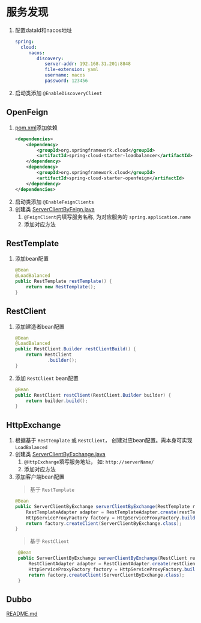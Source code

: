 # 服务发现
1. 配置dataId和nacos地址
    ```yaml
   spring:
      cloud:
         nacos:
            discovery:
               server-addr: 192.168.31.201:8848
               file-extension: yaml
               username: nacos
               password: 123456
   ```
2. 启动类添加 `@EnableDiscoveryClient`

## OpenFeign
1. [pom.xml](nacos-consumer/pom.xml)添加依赖
    ```xml
    <dependencies>
        <dependency>
            <groupId>org.springframework.cloud</groupId>
            <artifactId>spring-cloud-starter-loadbalancer</artifactId>
        </dependency>
        <dependency>
            <groupId>org.springframework.cloud</groupId>
            <artifactId>spring-cloud-starter-openfeign</artifactId>
        </dependency>
    </dependencies>
   ```
2. 启动类添加 `@EnableFeignClients`
3. 创建类 [ServerClientByFeign.java](nacos-spring-consumer/src/main/java/com/example/nacos/consumer/ServerClientByFeign.java)
   1. `@FeignClient`内填写服务名称, 为对应服务的 `spring.application.name`
   2. 添加对应方法

## RestTemplate
1. 添加bean配置
    ```java
    @Bean
    @LoadBalanced
    public RestTemplate restTemplate() {
        return new RestTemplate();
    }
   ```

## RestClient
1. 添加建造者bean配置
    ```java
    @Bean
    @LoadBalanced
    public RestClient.Builder restClientBuild() {
        return RestClient
                .builder();
    }
    ```
2. 添加 `RestClient` bean配置
    ```java
    @Bean
    public RestClient restClient(RestClient.Builder builder) {
        return builder.build();
    }
   ```

## HttpExchange
1. 根据基于 `RestTemplate` 或 `RestClient`， 创建对应bean配置。需本身可实现`LoadBalanced`
2. 创建类 [ServerClientByExchange.java](nacos-spring-consumer/src/main/java/com/example/nacos/consumer/ServerClientByExchange.java)
   1. `@HttpExchange`填写服务地址， 如: `http://serverName/`
   2. 添加对应方法
3. 添加客户端bean配置
    > 基于 `RestTemplate`
    ```java
    @Bean
    public ServerClientByExchange serverClientByExchange(RestTemplate restTemplate) {
        RestTemplateAdapter adapter = RestTemplateAdapter.create(restTemplate);
        HttpServiceProxyFactory factory = HttpServiceProxyFactory.builderFor(adapter).build();
        return factory.createClient(ServerClientByExchange.class);
    }
   ```
   > 基于 `RestClient`
   ```java
    @Bean
    public ServerClientByExchange serverClientByExchange(RestClient restClient) {
        RestClientAdapter adapter = RestClientAdapter.create(restClient);
        HttpServiceProxyFactory factory = HttpServiceProxyFactory.builderFor(adapter).build();
        return factory.createClient(ServerClientByExchange.class);
    }
   ```
   
## Dubbo
[README.md](../../frame/dubbo/README.md)